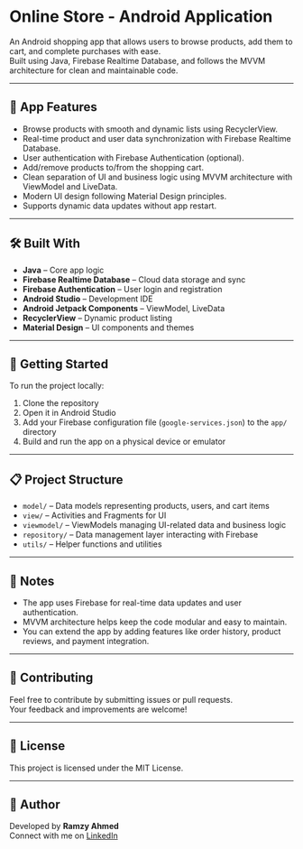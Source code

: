 # Online Store - Android Application

An Android shopping app that allows users to browse products, add them to cart, and complete purchases with ease.  
Built using Java, Firebase Realtime Database, and follows the MVVM architecture for clean and maintainable code.

---

## 📱 App Features

- Browse products with smooth and dynamic lists using RecyclerView.  
- Real-time product and user data synchronization with Firebase Realtime Database.  
- User authentication with Firebase Authentication (optional).  
- Add/remove products to/from the shopping cart.  
- Clean separation of UI and business logic using MVVM architecture with ViewModel and LiveData.  
- Modern UI design following Material Design principles.  
- Supports dynamic data updates without app restart.

---

## 🛠️ Built With

- **Java** – Core app logic  
- **Firebase Realtime Database** – Cloud data storage and sync  
- **Firebase Authentication** – User login and registration  
- **Android Studio** – Development IDE  
- **Android Jetpack Components** – ViewModel, LiveData  
- **RecyclerView** – Dynamic product listing  
- **Material Design** – UI components and themes  

---

## 🚀 Getting Started

To run the project locally:

1. Clone the repository  
2. Open it in Android Studio  
3. Add your Firebase configuration file (`google-services.json`) to the `app/` directory  
4. Build and run the app on a physical device or emulator  

---

## 📋 Project Structure

- `model/` – Data models representing products, users, and cart items  
- `view/` – Activities and Fragments for UI  
- `viewmodel/` – ViewModels managing UI-related data and business logic  
- `repository/` – Data management layer interacting with Firebase  
- `utils/` – Helper functions and utilities  

---

## 📌 Notes

- The app uses Firebase for real-time data updates and user authentication.  
- MVVM architecture helps keep the code modular and easy to maintain.  
- You can extend the app by adding features like order history, product reviews, and payment integration.

---

## 🤝 Contributing

Feel free to contribute by submitting issues or pull requests.  
Your feedback and improvements are welcome!

---

## 📄 License

This project is licensed under the MIT License.

---

## 🙌 Author

Developed by **Ramzy Ahmed**  
Connect with me on [LinkedIn](https://www.linkedin.com/in/ramzy-ahmed)